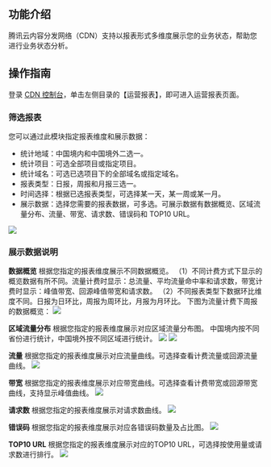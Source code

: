 ## 功能介绍
腾讯云内容分发网络（CDN）支持以报表形式多维度展示您的业务状态，帮助您进行业务状态分析。

## 操作指南

登录 [CDN 控制台](https://console.cloud.tencent.com/cdn)，单击左侧目录的【运营报表】，即可进入运营报表页面。
### 筛选报表
您可以通过此模块指定报表维度和展示数据：
+ 统计地域：中国境内和中国境外二选一。
+ 统计项目：可选全部项目或指定项目。
+ 统计域名：可选已选项目下的全部域名或指定域名。
+ 报表类型：日报，周报和月报三选一。
+ 时间选择：根据已选报表类型，可选择某一天，某一周或某一月。
+ 展示数据：选择您需要的报表数据，可多选。可展示数据有数据概览、区域流量分布、流量、带宽、请求数、错误码和 TOP10 URL。

![](https://main.qcloudimg.com/raw/7468fa6c7ae37490ac66554d51de0313.png)

### 展示数据说明
**数据概览**
根据您指定的报表维度展示不同数据概览。
（1）不同计费方式下显示的概览数据有所不同。流量计费时显示：总流量、平均流量命中率和请求数，带宽计费时显示：峰值带宽、回源峰值带宽和请求数。
（2）不同报表类型下数据环比维度不同。日报为日环比，周报为周环比，月报为月环比。
下图为流量计费下周报的数据概览：
   ![](https://main.qcloudimg.com/raw/11f96816693c55b1312a77698f3092c9.png)

**区域流量分布**
根据您指定的报表维度展示对应区域流量分布图。
中国境内按不同省份进行统计，中国境外按不同区域进行统计。
![](https://main.qcloudimg.com/raw/c76eb221aa09d55fcbabd43a7625d467.png)
![](https://main.qcloudimg.com/raw/90bb307d777d90d7452c51f5314bca84.png)

**流量**
根据您指定的报表维度展示对应流量曲线。可选择查看计费流量或回源流量曲线。
   ![](https://main.qcloudimg.com/raw/57797e78da04d133b8b8771d99790bc9.png)

**带宽**
根据您指定的报表维度展示对应带宽曲线。可选择查看计费带宽或回源带宽曲线，支持显示峰值曲线。
![](https://main.qcloudimg.com/raw/c1d0b1f8db8752edba8bd13e94d7f44d.png)

**请求数**
根据您指定的报表维度展示对请求数曲线。
 ![](https://main.qcloudimg.com/raw/1a45fa3d34aa4e5ecd2468acd3e7b100.png)

 **错误码**
根据您指定的报表维度展示对应各错误码数量及占比图。
![](https://main.qcloudimg.com/raw/f9ac16bf621040b9fca68d47e9e2ed68.png)

**TOP10 URL**
根据您指定的报表维度展示对应的TOP10 URL，可选择按使用量或请求数进行排行。
![](https://main.qcloudimg.com/raw/a2ceee17feb45c8a6fac190ae43501e4.png)

   

   
